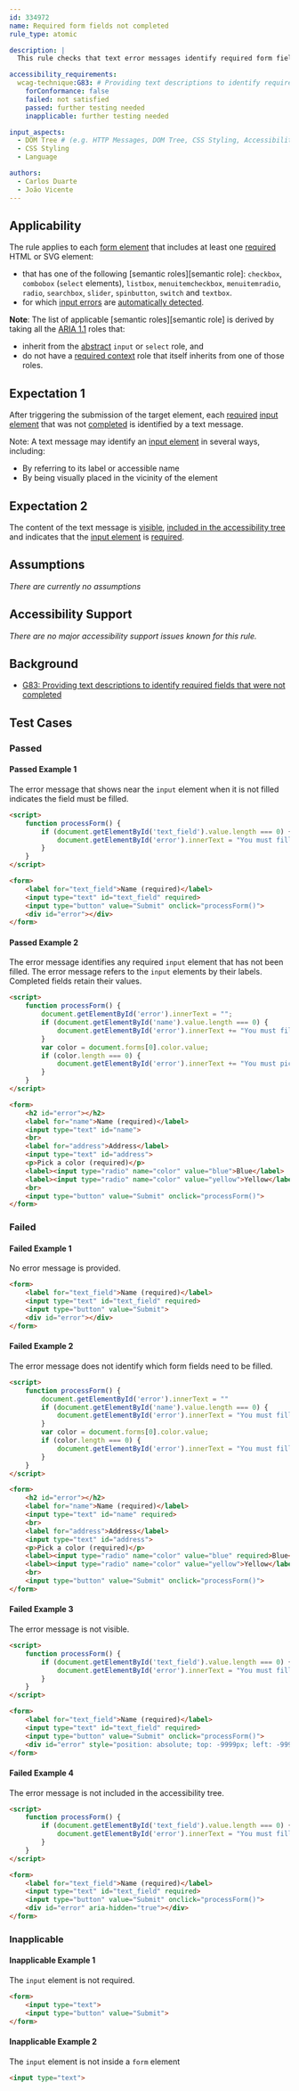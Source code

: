 ```yaml
---
id: 334972
name: Required form fields not completed
rule_type: atomic

description: |
  This rule checks that text error messages identify required form fields that were not completed.

accessibility_requirements: 
  wcag-technique:G83: # Providing text descriptions to identify required fields that were not completed
    forConformance: false
    failed: not satisfied
    passed: further testing needed
    inapplicable: further testing needed

input_aspects:
  - DOM Tree # (e.g. HTTP Messages, DOM Tree, CSS Styling, Accessibility Tree, Language, etc.,)
  - CSS Styling
  - Language

authors:
  - Carlos Duarte
  - João Vicente
---
```


## Applicability

The rule applies to each [form element](https://www.w3.org/TR/html52/sec-forms.html#the-form-element) that includes at least one [required](#required-input-field) HTML or SVG element:

- that has one of the following [semantic roles][semantic role]: `checkbox`, `combobox` (`select` elements), `listbox`, `menuitemcheckbox`, `menuitemradio`, `radio`, `searchbox`, `slider`, `spinbutton`, `switch` and `textbox`.
- for which [input errors](https://www.w3.org/TR/WCAG21/#dfn-input-error) are [automatically detected](#automatic-error-detection).

**Note**: The list of applicable [semantic roles][semantic role] is derived by taking all the [ARIA 1.1](https://www.w3.org/TR/wai-aria-1.1/) roles that:

- inherit from the [abstract](https://www.w3.org/TR/wai-aria/#abstract_roles) `input` or `select` role, and
- do not have a [required context](https://www.w3.org/TR/wai-aria/#scope) role that itself inherits from one of those roles.

## Expectation 1

After triggering the submission of the target element, each [required](#required-input-field) [input element](https://www.w3.org/TR/html52/sec-forms.html#the-input-element) that was not [completed](#completed-input-field) is identified by a text message. 

Note: A text message may identify an [input element](https://www.w3.org/TR/html52/sec-forms.html#the-input-element) in several ways, including:

- By referring to its label or accessible name
- By being visually placed in the vicinity of the element

## Expectation 2

The content of the text message is [visible](#visible), [included in the accessibility tree](included-in-the-accessibility-tree) and indicates that the [input element](https://www.w3.org/TR/html52/sec-forms.html#the-input-element) is [required](#required-input-field).

## Assumptions

_There are currently no assumptions_

## Accessibility Support

_There are no major accessibility support issues known for this rule._

## Background

- [G83: Providing text descriptions to identify required fields that were not completed](https://www.w3.org/WAI/WCAG21/Techniques/general/G83)

## Test Cases

### Passed

#### Passed Example 1

The error message that shows near the `input` element when it is not filled indicates the field must be filled. 

```html
<script>
    function processForm() {
        if (document.getElementById('text_field').value.length === 0) {
            document.getElementById('error').innerText = "You must fill the name field"
        }
    }
</script>

<form>
    <label for="text_field">Name (required)</label>
    <input type="text" id="text_field" required>
    <input type="button" value="Submit" onclick="processForm()">
    <div id="error"></div>
</form>
```

#### Passed Example 2

The error message identifies any required `input` element that has not been filled. The error message refers to the `input` elements by their labels. Completed fields retain their values.

```html
<script>
    function processForm() {
        document.getElementById('error').innerText = "";
        if (document.getElementById('name').value.length === 0) {
            document.getElementById('error').innerText += "You must fill the name field. "
        }
        var color = document.forms[0].color.value;
        if (color.length === 0) {
            document.getElementById('error').innerText += "You must pick a color."
        }
    }
</script>

<form>
    <h2 id="error"></h2>
    <label for="name">Name (required)</label>
    <input type="text" id="name">
    <br>
    <label for="address">Address</label>
    <input type="text" id="address">
    <p>Pick a color (required)</p>
    <label><input type="radio" name="color" value="blue">Blue</label>
    <label><input type="radio" name="color" value="yellow">Yellow</label>
    <br>
    <input type="button" value="Submit" onclick="processForm()">
</form>
```

### Failed

#### Failed Example 1

No error message is provided.

```html
<form>
    <label for="text_field">Name (required)</label>
    <input type="text" id="text_field" required>
    <input type="button" value="Submit">
    <div id="error"></div>
</form>
```

#### Failed Example 2

The error message does not identify which form fields need to be filled.

```html
<script>
    function processForm() {
        document.getElementById('error').innerText = ""
        if (document.getElementById('name').value.length === 0) {
            document.getElementById('error').innerText = "You must fill all required fields."
        }
        var color = document.forms[0].color.value;
        if (color.length === 0) {
            document.getElementById('error').innerText = "You must fill all required fields."
        }
    }
</script>

<form>
    <h2 id="error"></h2>
    <label for="name">Name (required)</label>
    <input type="text" id="name" required>
    <br>
    <label for="address">Address</label>
    <input type="text" id="address">
    <p>Pick a color (required)</p>
    <label><input type="radio" name="color" value="blue" required>Blue</label>
    <label><input type="radio" name="color" value="yellow">Yellow</label>
    <br>
    <input type="button" value="Submit" onclick="processForm()">
</form>
```

#### Failed Example 3

The error message is not visible.

```html
<script>
    function processForm() {
        if (document.getElementById('text_field').value.length === 0) {
            document.getElementById('error').innerText = "You must fill the name field"
        }
    }
</script>

<form>
    <label for="text_field">Name (required)</label>
    <input type="text" id="text_field" required>
    <input type="button" value="Submit" onclick="processForm()">
    <div id="error" style="position: absolute; top: -9999px; left: -9999px;"></div>
</form>
```

#### Failed Example 4

The error message is not included in the accessibility tree.

```html
<script>
    function processForm() {
        if (document.getElementById('text_field').value.length === 0) {
            document.getElementById('error').innerText = "You must fill the name field"
        }
    }
</script>

<form>
    <label for="text_field">Name (required)</label>
    <input type="text" id="text_field" required>
    <input type="button" value="Submit" onclick="processForm()">
    <div id="error" aria-hidden="true"></div>
</form>
```

### Inapplicable

#### Inapplicable Example 1

The `input` element is not required.

```html
<form>
    <input type="text">
    <input type="button" value="Submit">
</form>
```

#### Inapplicable Example 2

The `input` element is not inside a `form` element

```html
<input type="text">
```
